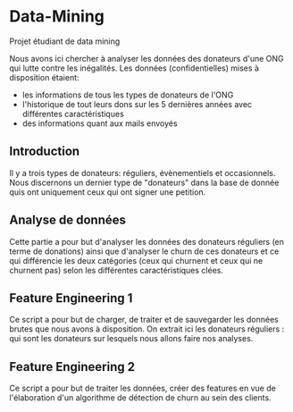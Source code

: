# Data-Mining
Projet étudiant de data mining

Nous avons ici chercher à analyser les données des donateurs d'une ONG qui lutte contre les inégalités.
Les données (confidentielles) mises à disposition étaient:
- les informations de tous les types de donateurs de l'ONG
- l'historique de tout leurs dons sur les 5 dernières années avec différentes caractéristiques
- des informations quant aux mails envoyés

## Introduction
Il y a trois types de donateurs: réguliers, évènementiels et occasionnels.
Nous discernons un dernier type de "donateurs" dans la base de donnée quis ont uniquement ceux qui ont signer une petition.

## Analyse de données
Cette partie a pour but d'analyser les données des donateurs réguliers (en terme de donations) ainsi que d'analyser le churn de ces donateurs et ce qui différencie les deux catégories (ceux qui churnent et ceux qui ne churnent pas) selon les différentes caractéristiques clées.


## Feature Engineering 1

Ce script a pour but de charger, de traiter et de sauvegarder les données brutes que nous avons à disposition.
On extrait ici les donateurs réguliers : qui sont les donateurs sur lesquels nous allons faire nos analyses.

## Feature Engineering 2

Ce script a pour but de traiter les données, créer des features en vue de l'élaboration d'un algorithme de détection de churn au sein des clients.
